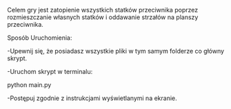 Celem gry jest zatopienie wszystkich statków przeciwnika poprzez rozmieszczanie własnych statków i oddawanie strzałów na planszy przeciwnika.

Sposób Uruchomienia:

-Upewnij się, że posiadasz wszystkie pliki w tym samym folderze co główny skrypt.

-Uruchom skrypt w terminalu:

python main.py

-Postępuj zgodnie z instrukcjami wyświetlanymi na ekranie.
